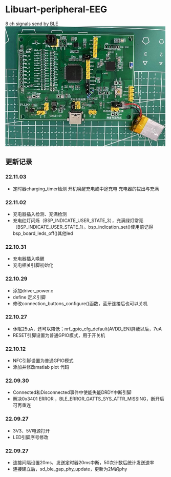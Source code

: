 # Libuart-peripheral-EEG
8 ch signals send by BLE   
![](/Image/PCB_board.jpg)  

## 更新记录
### 22.11.03
- 定时器charging_timer检测 开机唤醒充电或中途充电 充电器的拔出与充满

### 22.11.02
- 充电器插入检测、充满检测
- 充电红灯闪烁（BSP_INDICATE_USER_STATE_3），充满绿灯常亮（BSP_INDICATE_USER_STATE_1）。bsp_indication_set()使用前记得bsp_board_leds_off()其他led

### 22.10.31
- 充电器插入唤醒
- 充电相关引脚初始化

### 22.10.29
- 添加driver_power.c
- define 定义引脚
- 修改connection_buttons_configure()函数，蓝牙连接后也可以关机

### 22.10.27
- 休眠25uA，还可以降低；nrf_gpio_cfg_default(AVDD_EN)屏蔽以后，7uA
- RESET引脚设置为普通GPIO模式，用于开关机

### 22.10.12
- NFC引脚设置为普通GPIO模式
- 添加并修改matlab plot 代码

### 22.09.30
- Connected和Disconnected事件中使能失能DRDY中断引脚
- 解决0x3401 ERROR ，BLE_ERROR_GATTS_SYS_ATTR_MISSING，断开后可再重连

### 22.09.27
- 3V3、5V电源打开
- LED引脚序号修改

### 22.09.27
- 连接间隔设置20ms，发送定时器20ms中断，50次计数后统计发送速率
- 连接建立后，sd_ble_gap_phy_update，更新为2M的phy